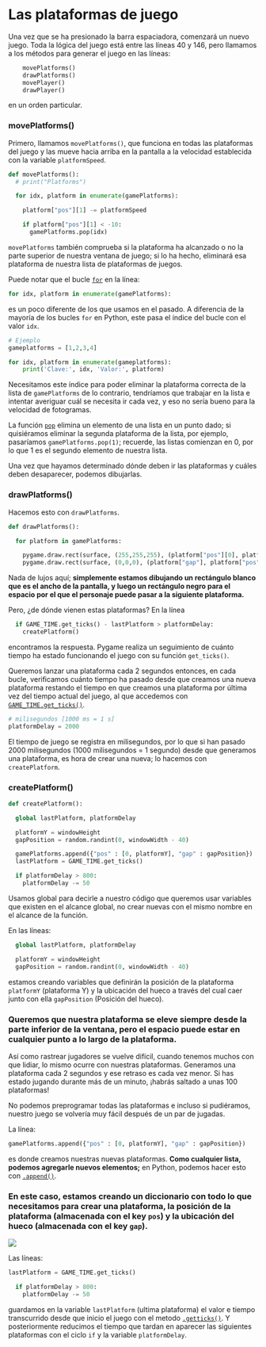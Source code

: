 # Las plataformas de juego

Una vez que se ha presionado la barra espaciadora, comenzará un nuevo juego. Toda la lógica del juego está entre las líneas 40 y 146, pero llamamos a los métodos para generar el juego en las líneas:

```python
    movePlatforms()
    drawPlatforms()
    movePlayer()
    drawPlayer()
```
en un orden particular. 

### movePlatforms()

Primero, llamamos `movePlatforms()`, que funciona en todas las plataformas del juego y las mueve hacia arriba en la pantalla a la velocidad establecida con la variable `platformSpeed`. 

```python 
def movePlatforms():
  # print("Platforms")

  for idx, platform in enumerate(gamePlatforms):

    platform["pos"][1] -= platformSpeed  

    if platform["pos"][1] < -10:
      gamePlatforms.pop(idx) 
```

`movePlatforms` también comprueba si la plataforma ha alcanzado o no la parte superior de nuestra ventana de juego; si lo ha hecho, eliminará esa plataforma de nuestra lista de plataformas de juegos.

Puede notar que el bucle [`for`](https://github.com/Ezzzzzzzzzzzzzz/Taller_PyG/blob/master/PracticasPyG/Practica4/bucleForPython.md) en la línea:

```python
for idx, platform in enumerate(gamePlatforms):
```
es un poco diferente de los que usamos en el pasado. A diferencia de la mayoría de los bucles `for` en Python, este pasa el índice del bucle con el valor `idx`.

```python
# Ejemplo
gameplatforms = [1,2,3,4]

for idx, platform in enumerate(gameplatforms):
    print('Clave:', idx, 'Valor:', platform)
```

Necesitamos este índice para poder eliminar la plataforma correcta de la lista de `gamePlatforms` de lo contrario, tendríamos que trabajar en la lista e intentar averiguar cuál se necesita ir cada vez, y eso no sería bueno para la velocidad de fotogramas. 

La función [`pop`](https://www.geeksforgeeks.org/python-list-pop/#:~:text=pop()%20is%20an%20inbuilt,or%20the%20given%20index%20value.&text=Parameter%20%3A,is%20popped%20out%20and%20removed.) elimina un elemento de una lista en un punto dado; si quisiéramos eliminar la segunda plataforma de la lista, por ejemplo, pasaríamos `gamePlatforms.pop(1)`; recuerde, las listas comienzan en 0, por lo que 1 es el segundo elemento de nuestra lista.

Una vez que hayamos determinado dónde deben ir las plataformas y cuáles deben desaparecer, podemos dibujarlas. 

### drawPlatforms()

Hacemos esto con `drawPlatforms`.

```python
def drawPlatforms():

  for platform in gamePlatforms:

    pygame.draw.rect(surface, (255,255,255), (platform["pos"][0], platform["pos"][1], windowWidth, 10))
    pygame.draw.rect(surface, (0,0,0), (platform["gap"], platform["pos"][1], 40, 10) )
```

Nada de lujos aquí; **simplemente estamos dibujando un rectángulo blanco que es el ancho de la pantalla, y luego un rectángulo negro para el espacio por el que el personaje puede pasar a la siguiente plataforma.**

Pero, ¿de dónde vienen estas plataformas? En la línea

```python 
  if GAME_TIME.get_ticks() - lastPlatform > platformDelay:
    createPlatform()
```
encontramos la respuesta. Pygame realiza un seguimiento de cuánto tiempo ha estado funcionando el juego con su función `get_ticks()`.

Queremos lanzar una plataforma cada 2 segundos entonces, en cada bucle, verificamos cuánto tiempo ha pasado desde que creamos una nueva plataforma restando el tiempo en que creamos una plataforma por última vez del tiempo actual del juego, al que accedemos con [`GAME_TIME.get_ticks()`](https://www.pygame.org/docs/ref/time.html#pygame.time.get_ticks). 

```python 
# milisegundos [1000 ms = 1 s]
platformDelay = 2000 
```
El tiempo de juego se registra en milisegundos, por lo que si han pasado 2000 milisegundos (1000 milisegundos = 1 segundo) desde que generamos una plataforma, es hora de crear una nueva; lo hacemos con `createPlatform`. 

### createPlatform()
```python
def createPlatform():

  global lastPlatform, platformDelay

  platformY = windowHeight
  gapPosition = random.randint(0, windowWidth - 40)

  gamePlatforms.append({"pos" : [0, platformY], "gap" : gapPosition})
  lastPlatform = GAME_TIME.get_ticks()

  if platformDelay > 800:
    platformDelay -= 50
```
Usamos global para decirle a nuestro código que queremos usar variables que existen en el alcance global, no crear nuevas con el mismo nombre en el alcance de la función. 

En las líneas:

```python
  global lastPlatform, platformDelay

  platformY = windowHeight
  gapPosition = random.randint(0, windowWidth - 40)
```
estamos creando variables que definirán la posición de la plataforma `platformY` (plataforma Y) y la ubicación del hueco a través del cual caer junto con ella `gapPosition` (Posición del hueco). 

### Queremos que nuestra plataforma se eleve siempre desde la parte inferior de la ventana, pero el espacio puede estar en cualquier punto a lo largo de la plataforma.

Así como rastrear jugadores se vuelve difícil, cuando tenemos muchos con que lidiar, lo mismo ocurre con nuestras plataformas. Generamos una plataforma cada 2 segundos y ese retraso es cada vez menor. Si has estado jugando durante más de un minuto, ¡habrás saltado a unas 100 plataformas! 

No podemos preprogramar todas las plataformas e incluso si pudiéramos, nuestro juego se volvería muy fácil después de un par de jugadas. 

La línea:
```python
gamePlatforms.append({"pos" : [0, platformY], "gap" : gapPosition})
```

es donde creamos nuestras nuevas plataformas. **Como cualquier lista, podemos agregarle nuevos elementos;** en Python, podemos hacer esto con [`.append()`](https://www.geeksforgeeks.org/append-extend-python/). 

### En este caso, estamos creando un diccionario con todo lo que necesitamos para crear una plataforma, la posición de la plataforma (almacenada con el key `pos`) y la ubicación del hueco (almacenada con el key `gap`).

![](https://github.com/Ezzzzzzzzzzzzzz/Games-with-Pygame/blob/master/Part%204/Images/Diagrams/append_platform.png)

Las líneas: 

```python
lastPlatform = GAME_TIME.get_ticks()

  if platformDelay > 800:
    platformDelay -= 50
```
guardamos en la variable `lastPlatform` (ultima plataforma) el valor e tiempo transcurrido desde que inicio el juego con el metodo [`.getticks()`](https://www.pygame.org/docs/ref/time.html?highlight=get_ticks#pygame.time.get_ticks). Y posteriormente reducimos el tiempo que tardan en aparecer las siguientes plataformas con el ciclo `if` y la variable `platformDelay`. 




<!--stackedit_data:
eyJoaXN0b3J5IjpbLTQ0MjU3OTQ5LC0xNzkwNTQ4Njg3LC00Mj
Q4Njk5NzMsLTUwNzY2Njk5NywtNDI4MTA1MTU4LC0xMzUyNDg5
OTM3LC03ODE4ODE3ODEsLTM5NzcxMzMxNiwyMDI0NTYyMDI5LC
0xNTU4MjEyMjI2LDI0OTg3MTgwNiwtMjAzNjAyMjQxMCwzNzE1
NTMwMzQsLTE3NjkzNDUzNTcsLTE3OTMxNTg0NzRdfQ==
-->